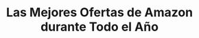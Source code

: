 ---
layout: collection
title: "Las Mejores Ofertas de Amazon durante Todo el Año"
description: "Las Mejores Ofertas de Amazon durante Todo el Año"
excerpt: "Las Mejores Ofertas de Amazon durante Todo el Año"
collection: amazon
permalink: /catalogo/amazon/
canonical_URL: https://ciberninjas.com/catalogo/amazon/
published: true
toc: true
toc_label: "Contenidos"
toc_icon: user-ninja
toc_sticky: true
sort_by: date
sort_order: reverse
author_profile: false
entries_layout: grid
classes: wide
sidebar:
- title: "Catálogo"
  nav: tienda
# sidebar:
# - title: "Menú Principal"
#   nav: general
# header:
#   image: "https://www.eff.org/files/2018/07/17/logo-web-1920.png"
#   image_description: Logotipo de la Electronic Frontier Foundation \ Visto en Ciberninjas
#   caption: "**Créditos**: Logotipo de la EFF \ Creative Commons 3.0"

---